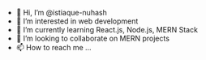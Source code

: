 - 👋 Hi, I’m @istiaque-nuhash
- 👀 I’m interested in web development
- 🌱 I’m currently learning React.js, Node.js, MERN Stack
- 💞️ I’m looking to collaborate on MERN projects
- 📫 How to reach me ... 

<!---
istiaque-nuhash/istiaque-nuhash is a ✨ special ✨ repository because its `README.md` (this file) appears on your GitHub profile.
You can click the Preview link to take a look at your changes.
--->
